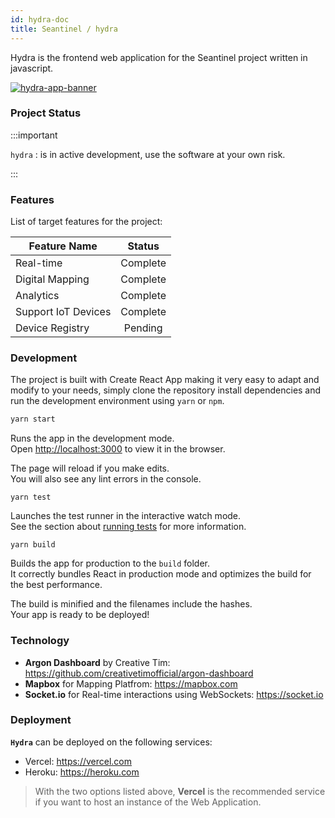 ```yaml
---
id: hydra-doc
title: Seantinel / hydra
---
```


Hydra is the frontend web application for the Seantinel project written in javascript.

[![hydra-app-banner](https://i.ibb.co/sstcB1q/hydra-app.png)]()

### Project Status

:::important

`hydra` : is in active development, use the software at your own risk.

:::

### Features

List of target features for the project:

| Feature Name        |  Status  |
| ------------------- | :------: |
| Real-time           | Complete |
| Digital Mapping     | Complete |
| Analytics           | Complete |
| Support IoT Devices | Complete |
| Device Registry     | Pending  |

### Development

The project is built with Create React App making it very easy to adapt and modify to your needs, simply clone the repository
install dependencies and run the development environment using `yarn` or `npm`.

```sh
yarn start
```

Runs the app in the development mode.<br />
Open [http://localhost:3000](http://localhost:3000) to view it in the browser.

The page will reload if you make edits.<br />
You will also see any lint errors in the console.

```yarn test
yarn test
```

Launches the test runner in the interactive watch mode.<br />
See the section about [running tests](https://facebook.github.io/create-react-app/docs/running-tests) for more information.

```yarn build
yarn build
```

Builds the app for production to the `build` folder.<br />
It correctly bundles React in production mode and optimizes the build for the best performance.

The build is minified and the filenames include the hashes.<br />
Your app is ready to be deployed!

### Technology

- **Argon Dashboard** by Creative Tim: https://github.com/creativetimofficial/argon-dashboard
- **Mapbox** for Mapping Platfrom: https://mapbox.com
- **Socket.io** for Real-time interactions using WebSockets: https://socket.io

### Deployment

**`Hydra`** can be deployed on the following services:

- Vercel: https://vercel.com
- Heroku: https://heroku.com

> With the two options listed above, **Vercel** is the recommended service if you want to host an instance of the Web Application.

